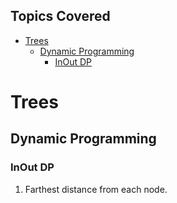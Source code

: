 Topics Covered
---------------

- [Trees](#trees)
  - [Dynamic Programming](#dynamic-programming)
    - [InOut DP](#inout-dp)


# Trees
## Dynamic Programming
### InOut DP
1. Farthest distance from each node.